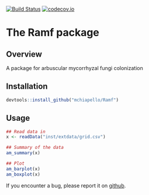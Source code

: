 <!-- README.md is generated from README.Rmd. Please edit that file -->

[![Build Status](https://travis-ci.org/mchiapello/Ramf.svg?branch=master)](https://travis-ci.org/mchiapello/Ramf)
[![codecov.io](https://codecov.io/github/mchiapello/Ramf.svg?branch=master)](https://codecov.io/github/mchiapello/Ramf?branch=master)

# The **Ramf** package



## Overview

A package for arbuscular mycorrhyzal fungi colonization

## Installation


```r
devtools::install_github("mchiapello/Ramf")
```

## Usage


```r
## Read data in
x <- readData("inst/extdata/grid.csv")

## Summary of the data
am_summary(x)

## Plot
am_barplot(x)
am_boxplot(x)
```


If you encounter a bug, please report it on [github](https://github.com/mchiapello/Ramf/issues).

